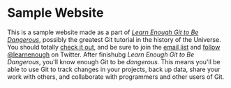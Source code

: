 # Sample Website

This is a sample website made as a part of [*Learn Enough Git to Be Dangerous*](https://www.learnenough.com/git-tutorial), possibly the greatest Git tutorial in the history of the Universe. You should totally [check it out](https://www.learnenough.com/git-tutorial), and be sure to join the [email list](https://learnenough.com/#email_list) and [follow @learnenough](https://twitter.com/learnenough) on Twitter.
After finishubg *Learn Enough Git to Be Dangerous*, you'll know enough Git to be *dangerous*. This means you'll be able to use Git to track changes in your projects, back up data, share your work with others, and collaborate with programmers and other users of Git.